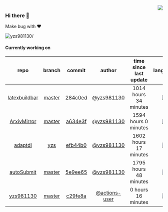 <img align="right" src="https://github-readme-stats.vercel.app/api?username=yzs981130&show_icons=true&hide_title=true" />

### Hi there 👋


Make bug with ❤️

<p align="left"> <img src=https://komarev.com/ghpvc/?username=yzs981130 alt=yzs981130/> </p>


<!--
**yzs981130/yzs981130** is a ✨ _special_ ✨ repository because its `README.md` (this file) appears on your GitHub profile.

Here are some ideas to get you started:

- 🔭 I’m currently working on ...
- 🌱 I’m currently learning ...
- 👯 I’m looking to collaborate on ...
- 🤔 I’m looking for help with ...
- 💬 Ask me about ...
- 📫 How to reach me: ...
- 😄 Pronouns: ...
- ⚡ Fun fact: ...
-->

#### Currently working on


| repo | branch | commit | author | time since last update | language |
|:---:|:---:|:---:|:---:|:---:|:---:|
| [latexbuildbar](https://github.com/yzs981130/latexbuildbar) | [master](https://github.com/yzs981130/latexbuildbar/tree/master) |[284c0ed](https://github.com/yzs981130/latexbuildbar/commit/284c0edc8614c2003cbbed8caca4cb7374a0ea5e) | [@yzs981130](https://github.com/yzs981130) |1014 hours 34 minutes | ![](https://img.shields.io/github/languages/top/yzs981130/latexbuildbar)|
| [ArxivMirror](https://github.com/yzs981130/ArxivMirror) | [master](https://github.com/yzs981130/ArxivMirror/tree/master) |[a634e3f](https://github.com/yzs981130/ArxivMirror/commit/a634e3ffab1da423047fa06bf268a90e7222615f) | [@yzs981130](https://github.com/yzs981130) |1594 hours 0 minutes | ![](https://img.shields.io/github/languages/top/yzs981130/ArxivMirror)|
| [adaptdl](https://github.com/yzs981130/adaptdl) | [yzs](https://github.com/yzs981130/adaptdl/tree/yzs) |[efb44b0](https://github.com/yzs981130/adaptdl/commit/efb44b0de19d221188bfe2aa885b2df0d7296c11) | [@yzs981130](https://github.com/yzs981130) |1602 hours 17 minutes | ![](https://img.shields.io/github/languages/top/yzs981130/adaptdl)|
| [autoSubmit](https://github.com/yzs981130/autoSubmit) | [master](https://github.com/yzs981130/autoSubmit/tree/master) |[5e9ee65](https://github.com/yzs981130/autoSubmit/commit/5e9ee65e943ed52ae06a5f192e1e44dac15bf95f) | [@yzs981130](https://github.com/yzs981130) |1795 hours 48 minutes | ![](https://img.shields.io/github/languages/top/yzs981130/autoSubmit)|
| [yzs981130](https://github.com/yzs981130/yzs981130) | [master](https://github.com/yzs981130/yzs981130/tree/master) |[c29fe8a](https://github.com/yzs981130/yzs981130/commit/c29fe8aea5907618a541fbba3d4ed9a7af7a6fdc) | [@actions-user](https://github.com/actions-user) |0 hours 16 minutes | ![](https://img.shields.io/github/languages/top/yzs981130/yzs981130)|
